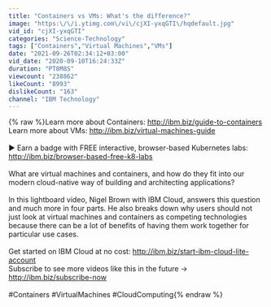 ```yaml
---
title: "Containers vs VMs: What's the difference?"
image: "https:\/\/i.ytimg.com\/vi\/cjXI-yxqGTI\/hqdefault.jpg"
vid_id: "cjXI-yxqGTI"
categories: "Science-Technology"
tags: ["Containers","Virtual Machines","VMs"]
date: "2021-09-26T02:34:12+03:00"
vid_date: "2020-09-10T16:24:33Z"
duration: "PT8M8S"
viewcount: "238862"
likeCount: "8993"
dislikeCount: "163"
channel: "IBM Technology"
---
```

{% raw %}Learn more about Containers: <a rel="nofollow" target="blank" href="http://ibm.biz/guide-to-containers">http://ibm.biz/guide-to-containers</a><br />Learn more about VMs: <a rel="nofollow" target="blank" href="http://ibm.biz/virtual-machines-guide">http://ibm.biz/virtual-machines-guide</a><br /><br />►  Earn a badge with FREE interactive, browser-based Kubernetes labs: <a rel="nofollow" target="blank" href="http://ibm.biz/browser-based-free-k8-labs">http://ibm.biz/browser-based-free-k8-labs</a><br /><br />What are virtual machines and containers, and how do they fit into our modern cloud-native way of building and architecting applications? <br /><br />In this lightboard video, Nigel Brown with IBM Cloud, answers this question and much more in four parts. He also breaks down why users should not just look at virtual machines and containers as competing technologies because there can be a lot of benefits of having them work together for particular use cases.<br /><br />Get started on IBM Cloud at no cost: <a rel="nofollow" target="blank" href="http://ibm.biz/start-ibm-cloud-lite-account">http://ibm.biz/start-ibm-cloud-lite-account</a><br />Subscribe to see more videos like this in the future → <a rel="nofollow" target="blank" href="http://ibm.biz/subscribe-now">http://ibm.biz/subscribe-now</a><br /><br />#Containers #VirtualMachines #CloudComputing{% endraw %}
